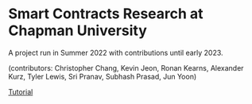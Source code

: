 # Smart Contracts Research at Chapman University

A project run in Summer 2022 with contributions until early 2023.

(contributors: Christopher Chang, Kevin Jeon, Ronan Kearns, Alexander Kurz, Tyler Lewis, Sri Pranav, Subhash Prasad, Jun Yoon)

[Tutorial](Tutorial/README.md)  




